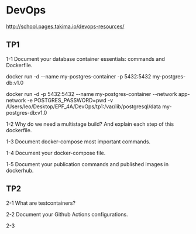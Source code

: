 # DevOps
http://school.pages.takima.io/devops-resources/

## TP1


1-1 Document your database container essentials: commands and Dockerfile.

docker run -d --name my-postgres-container -p 5432:5432 my-postgres-db:v1.0

docker run -d -p 5432:5432 --name my-postgres-container --network app-network -e POSTGRES_PASSWORD=pwd -v /Users/leo/Desktop/EPF_4A/DevOps/tp1:/var/lib/postgresql/data my-postgres-db:v1.0



1-2 Why do we need a multistage build? And explain each step of this dockerfile.


1-3 Document docker-compose most important commands. 


1-4 Document your docker-compose file.


1-5 Document your publication commands and published images in dockerhub.



## TP2

2-1 What are testcontainers?

2-2 Document your Github Actions configurations.

2-3
